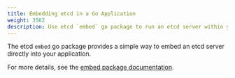 ```yaml
---
title: Embedding etcd in a Go Application
weight: 3562
description: Use etcd `embed` go package to run an etcd server within your application
---
```


The etcd `embed` go package provides a simple way to embed an etcd server directly into your application. 

For more details, see the [embed package documentation](https://pkg.go.dev/go.etcd.io/etcd/server/v3/embed).